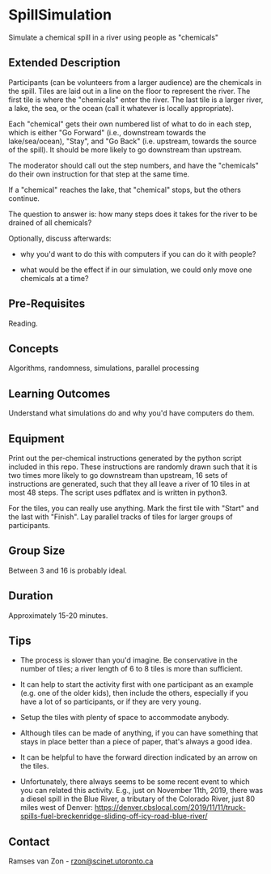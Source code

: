 # SpillSimulation

Simulate a chemical spill in a river using people as "chemicals"

## Extended Description

Participants (can be volunteers from a larger audience) are the chemicals in the spill.  Tiles
are laid out in a line on the floor to represent the
river. The first tile is where the "chemicals" enter the river. The last
tile is a larger river, a lake, the sea, or the ocean (call it
whatever is locally appropriate).

Each "chemical" gets their own numbered list of what to do in
each step, which is either "Go Forward" (i.e., downstream towards
the lake/sea/ocean), "Stay", and "Go Back" (i.e. upstream, towards the
source of the spill).  It should be more likely to go downstream than
upstream.

The moderator should call out the step numbers, and have the
"chemicals" do their own instruction for that step at the same time.

If a "chemical" reaches the lake, that "chemical" stops, but the others continue.

The question to answer is: how many steps does it takes for the river
to be drained of all chemicals?

Optionally, discuss afterwards:

  - why you'd want to do this with computers if you can do it with
    people?

  - what would be the effect if in our simulation, we could only move
    one chemicals at a time?


## Pre-Requisites

Reading.

## Concepts

Algorithms, randomness, simulations, parallel processing

## Learning Outcomes

Understand what simulations do and why you'd
have computers do them.

## Equipment

Print out the per-chemical instructions generated by the python script
included in this repo.  These instructions are randomly drawn such
that it is two times more likely to go downstream than upstream, 16
sets of instructions are generated, such that they all leave a river
of 10 tiles in at most 48 steps. The script uses pdflatex and is written in
python3.

For the tiles, you can really use anything. Mark the first tile with
"Start" and the last with "Finish".  Lay parallel tracks of tiles for
larger groups of participants.

## Group Size

Between 3 and 16 is probably ideal.

## Duration

Approximately 15-20 minutes.

## Tips

  - The process is slower than you'd imagine.  Be conservative in the
    number of tiles; a river length of 6 to 8 tiles is more
    than sufficient.

  - It can help to start the activity first with one participant as an
    example (e.g. one of the older kids), then include the
    others, especially if you have a lot of so participants, or if
    they are very young.
  
  - Setup the tiles with plenty of space to accommodate anybody.

  - Although tiles can be made of anything, if you can have something
    that stays in place better than a piece of paper, that's always a
    good idea.  
    
  - It can be helpful to have the forward direction indicated by an arrow on the tiles.

  - Unfortunately, there always seems to be some recent event to which
    you can related this activity.  E.g., just on November 11th, 2019,
    there was a diesel spill in the Blue River, a tributary of the
    Colorado River, just 80 miles west of Denver:
    https://denver.cbslocal.com/2019/11/11/truck-spills-fuel-breckenridge-sliding-off-icy-road-blue-river/


## Contact

Ramses van Zon - rzon@scinet.utoronto.ca
